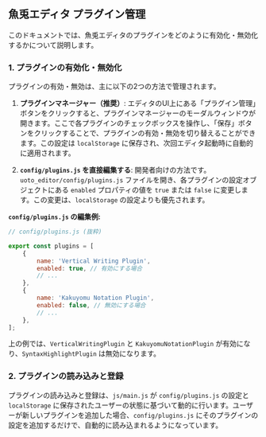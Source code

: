 ## 魚兎エディタ プラグイン管理

このドキュメントでは、魚兎エディタのプラグインをどのように有効化・無効化するかについて説明します。

### 1. プラグインの有効化・無効化

プラグインの有効・無効は、主に以下の2つの方法で管理されます。

1.  **プラグインマネージャー（推奨）**:
    エディタのUI上にある「プラグイン管理」ボタンをクリックすると、プラグインマネージャーのモーダルウィンドウが開きます。ここで各プラグインのチェックボックスを操作し、「保存」ボタンをクリックすることで、プラグインの有効・無効を切り替えることができます。この設定は `localStorage` に保存され、次回エディタ起動時に自動的に適用されます。

2.  **`config/plugins.js` を直接編集する**:
    開発者向けの方法です。`uoto_editor/config/plugins.js` ファイルを開き、各プラグインの設定オブジェクトにある `enabled` プロパティの値を `true` または `false` に変更します。この変更は、`localStorage` の設定よりも優先されます。

**`config/plugins.js` の編集例:**
```javascript
// config/plugins.js (抜粋)

export const plugins = [
    {
        name: 'Vertical Writing Plugin',
        enabled: true, // 有効にする場合
        // ...
    },
    {
        name: 'Kakuyomu Notation Plugin',
        enabled: false, // 無効にする場合
        // ...
    },
];
```
上の例では、`VerticalWritingPlugin` と `KakuyomuNotationPlugin` が有効になり、`SyntaxHighlightPlugin` は無効になります。

### 2. プラグインの読み込みと登録

プラグインの読み込みと登録は、`js/main.js` が `config/plugins.js` の設定と `localStorage` に保存されたユーザーの状態に基づいて動的に行います。ユーザーが新しいプラグインを追加した場合、`config/plugins.js` にそのプラグインの設定を追加するだけで、自動的に読み込まれるようになっています。
